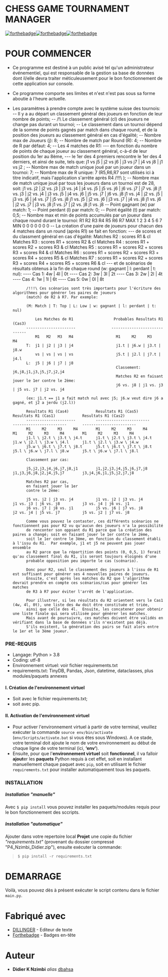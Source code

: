 # CHESS GAME TOURNAMENT MANAGER

[![forthebadge](http://forthebadge.com/images/badges/built-with-love.svg)](#)[![forthebadge](https://forthebadge.com/images/badges/check-it-out.svg)](#)[![forthebadge](https://forthebadge.com/images/badges/made-with-markdown.svg)](#)

# POUR COMMENCER

- Ce programme est destiné à un public avisé tel qu'un administrateur événementiel, qui est responsable de la gestion sa base de données
dont il/elle devra traiter méticuleusement pour le bon fonctionnement de cette application sur console.

- Ce programme comporte ses limites et n'est n'est pas sous sa forme aboutie à l'heure actuelle.

- Les paramètres à prendre compte avec le système suisse des tournois:
    -- Il y a au départ un classement général des joueurs en fonction de leur nombre de points;
    -- /!\ Le classement général (cl) des joueurs ne change pas durant un tournoi;
    -- Le classement dans un tournoi dépend de la somme de points gagnés par match dans chaque round, et de la position des joueurs
    au classement général en cas d'égalité;
    -- Nombre max de Joueurs (j): 8;
    -- Nombre de match par Round (R): 4;
    -- Nombre de R par défaut: 4;
    -- Les 4 matches de R1:
        --- en fonction du nombre de points de chaque joueur au classement général, c-à-d de leur position du 1er au 8ème,
        --- le 1er des 4 premiers rencontre le 1er des 4 derniers, et ainsi de suite, tels que:
            j1 vs j5   |   j2 vs j6   |  j3 vs j7   |   j4 vs j8   |   j1 vs j2 ;
    -- Nombre max de match unique joué par un joueur dans un tournoi: 7;
    -- Nombre max de R unique: 7 (R5,R6,R7 sont utilisés ici à titre indicatif, mais l'application s'arrête après R4 /!!!\ );
    -- Nombre max de match unique joué par tous les joueurs dans un tournoi est de 28, soit:
        j1 vs. j2   |   j2 vs. j3   |   j3 vs. j4   |   j4 vs. j5   |   j5 vs. j6   |   j6 vs. j7   |   j7 vs. j8
        j1 vs. j3   |   j2 vs. j4   |   j3 vs. j5   |   j4 vs. j6   |   j5 vs. j7   |   j6 vs. j8
        j1 vs. j4   |   j2 vs. j5   |   j3 vs. j6   |   j4 vs. j7   |   j5 vs. j8
        j1 vs. j5   |   j2 vs. j6   |   j3 vs. j7   |   j4 vs. j8
        j1 vs. j6   |   j2 vs. j7   |   j3 vs. j8
        j1 vs. j7   |   j2 vs. j8
        j1 vs. j8
    -- Point gagnant (w) par match: 1;
    -- Point perdant (l) par match: 0;
    -- Point égalité (t) par match: 0,5;
    -- Nombre max et min de points accumulés par un joueur dans chaque round durant le tournoi:
                R1      R2      R3      R4      R5      R6      R7
        MAX     1       2       3       4       5       6       7
        MIN     0       0       0       0       0       0       0
    -- La création d'une paire de joueurs pour chacun des 4 matches dans un round (après R1) se fait en fonction:
        --- de scores et du classment général en cas d'égalité:
            Matches R2 : scores R1 & cl
            Matches R3 : scores R1 + scores R2 & cl
            Matches R4 : scores R1 + scores R2 + scores R3 & cl
            Matches R5 : scores R1 + scores R2 + scores R3 + scores R4 & cl
            Matches R6 : scores R1 + scores R2 + scores R3 + scores R4 + scores R5 & cl
            Matches R7 : scores R1 + scores R2 + scores R3 + scores R4 + scores R5 + scores R6 & cl
        --- et de scénarios de résultats obtenus à la fin de chaque round (w: gagnant | l: perdant | t: nul):
            ---- Cas 1:  4w   |   4l   |   0t
            ---- Cas 2:  3w   |   3l   |   2t
            ---- Cas 3:  2w   |   2l   |   4t
            ---- Cas 4:  1w   |   1l   |   6t
            ---- Cas 5:  0w   |   0l   |   8t
            
            /!!!\ Ces scénarios sont très importants pour l'écriture des algorithmes pour générer les paires de joueurs
            (match) de R2 à R7. Par exemple:
            
            (M: Match | T: Top | L: Low | w: gagnant | l: perdant | t: nul)

                Les Matches de R1                  Probables Resultats R1 (Cas3)
            ----------------------                -----------------------------
                M1   M2   M3   M4                   M1     M2     M3     M4
            T:  j1 | j2 | j3 | j4                   j1.t | j6.w | j3.t | j8.w
                vs | vs | vs | vs                   j5.t | j2.l | j7.t | j4.l
            L:  j5 | j6 | j7 | j8                   
                                                    Classement: j6,j8,j1,j3,j5,j7,j2,j4
                                                    Matches R2 en faisant jouer le 1er contre le 2ème:
                                                    j6 vs. j8 | j1 vs. j3 | j5 vs. j7 | j2 vs. j4 
            
            (ex: j1.t == j1 a fait match nul avec j5; j6.w veut dire j6 a gagné, et j2 a jerdu (j2.l))

            Resultats R1 (Cas4)            Resultats R1 (Cas5)            Resultats R1 (Cas1)            Resultats R1 (Cas2)
            ----------------------         ------------------------       ------------------------       ------------------------
            M1     M2     M3     M4        M1     M2     M3     M4        M1     M2     M3     M4        M1     M2     M3     M4
            j1.l \ j2.t \ j3.t \ j4.t      j1.t \ j2.t \ j3.t \ j4.t      j1.w \ j2.l \ j3.w \ j4.l      j1.t \ j2.l \ j3.w \ j4.w
            j5.w \ j6.t \ j7.t \ j8.t      j5.t \ j6.t \ j7.t \ j8.t      j5.l \ j6.w \ j7.l \ j8.w      j5.t \ j6.w \ j7.l \ j8.l
            
            Classement par cas:
            
            j5,j2,j3,j4,j6,j7,j8,j1        j1,j2,j3,j4,j5,j6,j7,j8        j1,j3,j6,j8,j2,j4,j5,j7        j3,j4,j6,j1,j5,j2,j7,j8

            Matches R2 par cas,
            en faisant jouer le 1er
            contre le 2ème:
            
            j5 vs. j2 | j3 vs. j4          j1 vs. j2 | j3 vs. j4          j1 vs. j3 | j6 vs. j8          j3 vs. j4 | j6 vs. j1
            j6 vs. j7 | j8 vs. j1          j5 vs. j6 | j7 vs. j8          j2 vs. j4 | j5 vs. j7          j5 vs. j2 | j7 vs. j8

            Comme vous pouvez le contaster, ces différents scénarios ne fonctionnent pas pour R2 vu qu'aucun des joueurs n'a la possibilité
            de renconter son oppsant du R1 parce que la création des paires a changé; soit en faisant jouer le 1er contre le 2ème,
            soit le 1er contre le 3ème, en fonction du classement établi à l'issu du R1.  Par exemple, j1 et j5 ne peuvent pas jouer ensemble
            au R2 parce que la répartition des points (0, 0,5, 1) ferait qu'au classement final du R1, ils seront toujours éloignés d'une
            probable opposition peu importe le cas (scénario).

            Donc pour R2, seul le classement des joueurs à l'issu de R1 est suffisant pour générer ses 4 nouvelles paires de joueurs.
            Ensuite, c'est après les matches du R2 que l'algorithme devrait prendre en compte ces scénarios/cas pour générer les matches
            de R3 à R7 pour éviter l'arrêt de l'application.

            Pour illustrer, si les résultats du R2 orientent vers le Cas1 (4w, 4l, 0t), une liste des 4w doit être constituée et triée,
            ainsi que celle des 4l.  Ensuite, les concatener pour obtenir une liste finale qui sera utilisée pour générer les matches.
            Mais avant de poursuivre, ces matches doivent être validés en vérifiant dans la base de données s'ils n'existent pas déjà.
            S'ils existent, la génération des pairs se fait alors entre le 1er et le 3ème joueur.


### PRE-REQUIS
- Langage: Python > 3.8
- Coding: utf-8
- Environnement virtuel: voir fichier requirements.txt
- requirements.txt: TinyDB, Pandas, Json, datetime, dataclasses, plus modules/paquets annexes

#### I. Création de l'environnement virtuel
- Soit avec le fichier requirements.txt;
- soit avec pip.

#### II. Activation de l'environnement virtuel
- Pour activer l'environnement virtuel à partir de votre terminal, veuillez exécuter la commande `source env/bin/activate`  (`env/Scripts/activate.bat` si vous êtes sous Windows). A ce stade, votre terminal doit ajoute le nom de votre environnement au début de chaque ligne de votre terminal (ici, **‘env’**).
- Ensuite, pour que l'**environnement virtuel** soit **fonctionnel**, il va falloir **ajout**er les **paquets** Python requis à cet effet, soit en installant manuellement chaque paquet avec `pip`, soit en utilisant le fichier `requirements.txt` pour installer automatiquement tous les paquets.


### INSTALLATION

##### Installation _"manuelle"_
Avec `$ pip install` vous pouvez installer les paquets/modules requis pour le bon fonctionnement des sccripts. 

##### Installation _"automatique"_
Ajouter dans votre repertoire local **Projet** une copie du fichier _"requirements.txt"_ (provenant du dossier compressé "P4_Nzimbi_Didier.zip"), ensuite exécuter la commande:
> `$ pip install -r requirements.txt`

# DEMARRAGE
Voilà, vous pouvez dès à présent exécuter le script contenu dans le fichier `main.py`.


# Fabriqué avec
* [DILLINGER](https://dillinger.io) - Editeur de texte
* [Forthebadge](http://forthebadge.com) - Badges en-tête

# Auteur
* **Didier K Nzimbi** _alias_ [dbahsa](https://github.com/dbahsa)